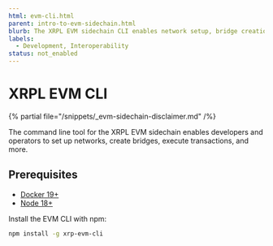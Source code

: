 ```yaml
---
html: evm-cli.html
parent: intro-to-evm-sidechain.html
blurb: The XRPL EVM sidechain CLI enables network setup, bridge creation, transaction execution, and more.
labels:
  - Development, Interoperability
status: not_enabled
---
```

# XRPL EVM CLI

{% partial file="/snippets/_evm-sidechain-disclaimer.md" /%}

The command line tool for the XRPL EVM sidechain enables developers and operators to set up networks, create bridges, execute transactions, and more.

## Prerequisites

- [Docker 19+](https://www.docker.com/)
- [Node 18+](https://nodejs.org/en)


Install the EVM CLI with npm:

```bash
npm install -g xrp-evm-cli
```

